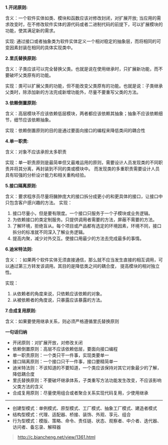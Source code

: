 **1.开闭原则:**

含义：一个软件实体如类、模块和函数应该对修改封闭，对扩展开放; 当应用的需求改变时，在不修改软件实体的源代码或者二进制代码的前提下，可以扩展模块的功能，使其满足新的需求。

实现: 通过接口或者抽象类为软件实体定义一个相对稳定的抽象层，而将相同的可变因素封装在相同的具体实现类中。</br>

**2.里氏替换原则:**

含义：子类应该可以完全替换父类。也就是说在使用继承时，只扩展新功能，而不要破坏父类原有的功能。<br>

实现：类可以扩展父类的功能，但不能改变父类原有的功能。也就是说：子类继承父类时，除添加新的方法完成新增功能外，尽量不要重写父类的方法。

**3.依赖倒置原则:**

含义：高层模块不应该依赖低层模块，两者都应该依赖其抽象；抽象不应该依赖细节，细节应该依赖抽象。

实现：依赖倒置原则的目的是通过要面向接口的编程来降低类间的耦合性

**4.单一职责:**

含义：对象不应该承担太多职责

实现：单一职责原则是最简单但又最难运用的原则，需要设计人员发现类的不同职责并将其分离，再封装到不同的类或模块中。 而发现类的多重职责需要设计人员具有较强的分析设计能力和相关重构经验。

**5.接口隔离原则:**

含义：要求程序员尽量将臃肿庞大的接口拆分成更小的和更具体的接口，让接口中只包含客户感兴趣的方法。 实现：

1. 接口尽量小，但是要有限度。一个接口只服务于一个子模块或业务逻辑。
2. 为依赖接口的类定制服务。只提供调用者需要的方法，屏蔽不需要的方法。
3. 了解环境，拒绝盲从。每个项目或产品都有选定的环境因素，环境不同，接口拆分的标准就不同深入了解业务逻辑。
4. 提高内聚，减少对外交互。使接口用最少的方法去完成最多的事情。

**6.迪米特法则:**

含义：：如果两个软件实体无须直接通信，那么就不应当发生直接的相互调用，可以通过第三方转发该调用。其目的是降低类之间的耦合度， 提高模块的相对独立性。

实现：

1. 从依赖者的角度来说，只依赖应该依赖的对象。
2. 从被依赖者的角度说，只暴露应该暴露的方法。

**7.合成复用原则:**

含义：如果要使用继承关系，则必须严格遵循里氏替换原则

**一句话归纳**

- 开闭原则：对扩展开放，对修改关闭
- 依赖倒置原则：高层不应该依赖低层，要面向接口编程
- 单一职责原则：一个类只干一件事，实现类要单一
- 接口隔离原则：一个接口只干一件事，接口要精简单一
- 迪米特法则：不该知道的不要知道，一个类应该保持对其它对象最少的了解，降低耦合度
- 里氏替换原则：不要破坏继承体系，子类重写方法功能发生改变，不应该影响父类方法的含义
- 合成复用原则：尽量使用组合或者聚合关系实现代码复用，少使用继承
  
---
- 创建型模式：单例模式、原型模式、工厂模式、抽象工厂模式、建造者模式
- 结构型模式：代理、适配器、桥接、装饰、外观、享元、组合
- 行为型模式：模版、策略、命令、责任链、状态、观察者、中介者、迭代器、访问者、备忘录、解释器

>http://c.biancheng.net/view/1361.html